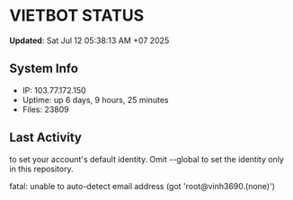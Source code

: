 # VIETBOT STATUS
**Updated**: Sat Jul 12 05:38:13 AM +07 2025

## System Info
- IP: 103.77.172.150
- Uptime: up 6 days, 9 hours, 25 minutes
- Files: 23809

## Last Activity

to set your account's default identity.
Omit --global to set the identity only in this repository.

fatal: unable to auto-detect email address (got 'root@vinh3690.(none)')
